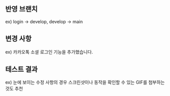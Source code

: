 ## 반영 브랜치
ex) 
login -> develop,
develop -> main

## 변경 사항
ex) 카카오톡 소셜 로그인 기능을 추가했습니다.

## 테스트 결과
ex) 눈에 보이는 수정 사항의 경우 스크린샷이나 동작을 확인할 수 있는 GIF를 첨부하는 것도 추천 
